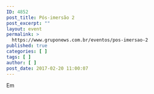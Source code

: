 ```yaml
---
ID: 4852
post_title: Pós-imersão 2
post_excerpt: ""
layout: event
permalink: >
  https://www.gruponews.com.br/eventos/pos-imersao-2
published: true
categories: [ ]
tags: [ ]
author: [ ]
post_date: 2017-02-20 11:00:07
---
```

Em